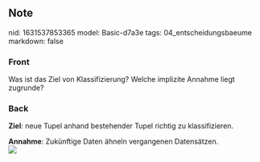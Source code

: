 ## Note
nid: 1631537853365
model: Basic-d7a3e
tags: 04_entscheidungsbaeume
markdown: false

### Front
Was ist das Ziel von Klassifizierung? Welche implizite Annahme liegt zugrunde?

### Back
<b>Ziel</b>: neue Tupel anhand bestehender Tupel richtig zu klassifizieren.<div>
</div><div><b>Annahme</b>: Zukünftige Daten ähneln vergangenen Datensätzen.</div><div>
</div><div><img src="paste-6ca7a5a68ea2c3b856b33bec175e8abb6d336a51.jpg">
</div><div>
</div>
